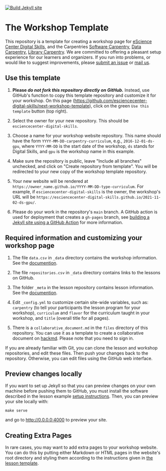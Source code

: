 [![Build Jekyll site](https://github.com/esciencecenter-digital-skills/next-workshop-template/actions/workflows/jekyll.yml/badge.svg)](https://github.com/esciencecenter-digital-skills/next-workshop-template/actions/workflows/jekyll.yml)

# The Workshop Template

This repository is a template for creating a workshop page for [eScience Center
Digital Skills][ds-site], and the Carpentries [Software Carpentry][swc-site],
[Data Carpentry][dc-site], [Library Carpentry][lc-site].
We are committed to offering a pleasant setup experience for our learners and
organizers. If you run into problems, or would like to suggest improvements,
please [submit an issue][issues] or [mail us][email].

## Use this template

1. **Please _do not fork this repository directly on GitHub._** Instead,
   use GitHub's function to copy this template repository and customize it for
   your workshop. On this page
   (<https://github.com/esciencecenter-digital-skills/next-workshop-template>),
   click on the green `Use this template` button (top right).

2.  Select the owner for your new repository. This should be
    `esciencecenter-digital-skills`.

3.  Choose a name for your workshop website repository. This name should have
    the form `YYYY-MM-DD-carpentry-curriculum`, e.g., `2016-12-01-ds-gpu`, where
    `YYYY-MM-DD` is the start date of the workshop, `ds` stands for Digital
    Skills, and `gpu` is the workshop name in this example.

4.  Make sure the repository is public, leave "Include all branches" unchecked,
    and click on "Create repository from template". You will be redirected to
    your new copy of the workshop template repository.

5. Your new website will be rendered at
   `https://owner_name.github.io/YYYY-MM-DD-type-curriculum`. For example, if
   `esciencecenter-digital-skills` is the owner, the workshop's URL will be
   `https://esciencecenter-digital-skills.github.io/2021-11-02-ds-gpu/`.

6. Please do your work in the repository's `main` branch. A GitHub action is
   used for deployment that creates a `gh-pages` branch, see
   [building a Jekyll site using a GitHub Action][github-project-pages] for more information.

## Required information and customizing your workshop page

1. The file `data.csv` in `_data` directory contains the workshop information.
   See the [documention](./_data/README.md).

2. The file `repositories.csv` in `_data` directory contains links to the
  lessons on GitHub. 
  <!-- TODO move  repositories.csv to config.yml-->

3. The folder `_meta` in the lesson repository contains lesson information. See
   the [documention](FIXME).
   <!-- TODO add links to next-lesson-template-->

4. Edit `_config.yml` to customize certain site-wide variables, such as:
    `carpentry` (to tell your participants the lesson program for your
    workshop), `curriculum` and `flavor` for the curriculum taught in your
    workshop, and `title` (overall title for all pages).

5. There is a `collaborative_document.md` in the `files` directory of this
   repository. You can use it as a template to create a collaborative document
   on [hackmd](https://hackmd.io/). Please note that you need to sign in.

If you are already familiar with Git, you can clone the lesson and workshop
repositories, and edit these files. Then push your changes back to the
repository. Otherwise, you can edit files using the GitHub web interface.

## Preview changes locally

If you want to set up Jekyll so that you can preview changes on your own machine
before pushing them to GitHub, you must install the software described in the
lesson example 
[setup instructions][setup-instructions].
Then, you can preview your site locally with:

```shell
make serve
```

and go to <http://0.0.0.0:4000> to preview your site.

## Creating Extra Pages

In rare cases,
you may want to add extra pages to your workshop website.
You can do this by putting either Markdown or HTML pages in the website's root directory
and styling them according to the instructions given in
[the lesson template][lesson-example].

[email]: mailto:training@esciencecenter.nl
[dc-site]: https://datacarpentry.org
[github-project-pages]: https://jekyllrb.com/docs/continuous-integration/github-actions/
[issues]: https://github.com/esciencecenter-digital-skills/next-workshop-template/issues
[lesson-example]: https://carpentries.github.io/lesson-example/
[swc-site]: https://software-carpentry.org
[lc-site]: https://librarycarpentry.org
[ds-site]: https://esciencecenter-digital-skills.github.io/
[setup-instructions]: https://carpentries.github.io/lesson-example/setup.html#jekyll-setup-for-lesson-development
